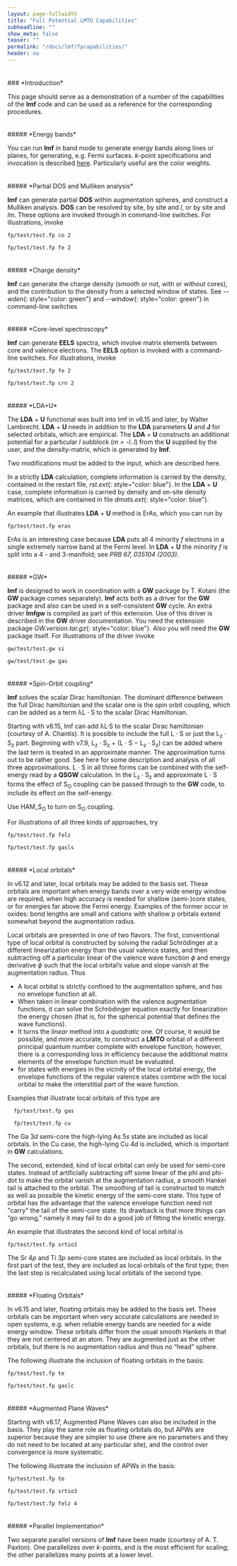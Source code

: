 ```yaml
---
layout: page-fullwidth
title: "Full Potential LMTO Capabilities"
subheadline: ""
show_meta: false
teaser: ""
permalink: "/docs/lmf/fpcapabilities/"
header: no
---
```

<hr style="height:5pt; visibility:hidden;" />
### *Introduction*

This page should serve as a demonstration of a number of the capabilities of the **lmf** code and can be used as a reference for the corresponding procedures. 

<hr style="height:5pt; visibility:hidden;" />
##### *Energy bands*

You can run **lmf** in band mode to generate energy bands along lines or planes, for generating, e.g. Fermi surfaces.  *k*-point specifications and invocation is described [here](//). Particularly useful are the color weights.

<hr style="height:5pt; visibility:hidden;" />
##### *Partial DOS and Mulliken analysis*

**lmf** can generate partial **DOS** within augmentation spheres, and construct a Mulliken analysis. **DOS** can be resolved by site, by site and *l*, or by site and *lm*. These options are invoked through in command-line switches. For illustrations, invoke

    fp/test/test.fp co 2 
    
    fp/test/test.fp fe 2

<hr style="height:5pt; visibility:hidden;" />
##### *Charge density*

**lmf** can generate the charge density (smooth or not, with or without cores), and the contribution to the density from a selected window of states. See *--wden*{: style="color: green"} and *--window*{: style="color: green"} in command-line switches

<hr style="height:5pt; visibility:hidden;" />
##### *Core-level spectroscopy*

**lmf** can generate **EELS** spectra, which involve matrix elements between core and valence electrons. The **EELS** option is invoked with a command-line switches. For illustrations, invoke

    fp/test/test.fp fe 2 
    
    fp/test/test.fp crn 2

<hr style="height:5pt; visibility:hidden;" />
##### *LDA+U*

The **LDA** + **U** functional was built into lmf in v6.15 and later, by Walter Lambrecht. **LDA** + **U** needs in addition to the **LDA** parameters **U** and **J** for selected orbitals, which are empirical. The **LDA** + **U** constructs an additional potential for a particular *l* subblock (*m = -l..l*) from the **U** supplied by the user, and the density-matrix, which is generated by **lmf**.

Two modifications must be added to the input, which are described here.

In a strictly **LDA** calculation, complete information is carried by the density, contained in the restart file, *rst.ext*{: style="color: blue"}. In the **LDA** + **U** case, complete information is carried by density and on-site density matrices, which are contained in file *dmats.ext*{: style="color: blue"}.

An example that illustrates **LDA** + **U** method is ErAs, which you can run by

    fp/test/test.fp eras

ErAs is an interesting case because **LDA** puts all 4 minority *f* electrons in a single extremely narrow band at the Fermi level. In **LDA** + **U** the minority *f* is split into a 4 - and 3-manifold; see *PRB 67, 035104 (2003)*.

<hr style="height:5pt; visibility:hidden;" />
##### *GW*

**lmf** is designed to work in coordination with a **GW** package by T. Kotani (the **GW** package comes separately). **lmf** acts both as a driver for the **GW** package and also can be used in a self-consistent **GW** cycle. An extra driver **lmfgw** is compiled as part of this extension. Use of this driver is described in the **GW** driver documentation. You need the extension package *GW.version.tar.gz*{: style="color: blue"}. Also you will need the **GW** package itself. For illustrations of the driver invoke

    gw/test/test.gw si 

    gw/test/test.gw gas

<hr style="height:5pt; visibility:hidden;" />
##### *Spin-Orbit coupling*

**lmf** solves the scalar Dirac hamiltonian. The dominant difference between the full Dirac hamiltonian and the scalar one is the spin orbit coupling, which can be added as a term λL · S to the scalar Dirac Hamiltonian.

Starting with v6.15, lmf can add λL·S to the scalar Dirac hamiltonian (courtesy of A. Chantis). It is possible to include the full L · S or just the L<sub>z</sub> · S<sub>z</sub> part. Beginning with v7.9,   L<sub>z</sub> · S<sub>z</sub> + (L · S − L<sub>z</sub> · S<sub>z</sub>) can be added where the last term is treated in an approximate manner. The approximation turns out to be rather good. See here for some description and analysis of all three approximations. L · S in all three forms can be combined with the self-energy read by a **QSGW** calculation. In the L<sub>z</sub> · S<sub>z</sub> and approximate L · S forms the effect of S<sub>O</sub> coupling can be passed through to the **GW** code, to include its effect on the self-energy.

Use HAM_S<sub>O</sub> to turn on S<sub>O</sub> coupling.

For illustrations of all three kinds of approaches, try

    fp/test/test.fp felz 

    fp/test/test.fp gasls

<hr style="height:5pt; visibility:hidden;" />
##### *Local orbitals*

In v6.12 and later, local orbitals may be added to the basis set. These orbitals are important when energy bands over a very wide energy window are required, when high accuracy is needed for shallow (semi-)core states, or for energies far above the Fermi energy. Examples of the former occur in oxides: bond lengths are small and cations with shallow p orbitals extend somewhat beyond the augmentation radius.

Local orbitals are presented in one of two flavors. The first, conventional type of local orbital is constructed by solving the radial Schrödinger at a different linearization energy than the usual valence states, and then subtracting off a particular linear of the valence wave function $\phi$ and energy derivative $\dot{\phi}$ such that the local orbital’s value and slope vanish at the augmentation radius. Thus

+ A local orbital is strictly confined to the augmentation sphere, and has no envelope function at all.
+ When taken in linear combination with the valence augmentation functions, it can solve the Schrödinger equation exactly for linearization the energy chosen (that is, for the spherical potential that defines the wave functions).
+ It turns the *linear* method into a *quadratic* one. Of course, it would be possible, and more accurate, to construct a **LMTO** orbital of a different principal quantum number complete with envelope function; however, there is a corresponding loss in efficiency because the additional matrix elements of the envelope function must be evaluated.
+ for states with energies in the vicinity of the local orbital energy, the envelope functions of the regular valence states combine with the local orbital to make the interstitial part of the wave function.  

Examples that illustrate local orbitals of this type are


      fp/test/test.fp gas 

      fp/test/test.fp cu

The Ga 3*d* semi-core the high-lying As 5*s* state are included as local orbitals. In the Cu case, the high-lying Cu 4*d* is included, which is important in **GW** calculations.

The second, extended, kind of local orbital can only be used for semi-core states. Instead of artificially subtracting off some linear of the phi and phi-dot to make the orbital vanish at the augmentation radius, a smooth Hankel tail is attached to the orbital. The smoothing of tail is constructed to match as well as possible the kinetic energy of the semi-core state. This type of orbital has the advantage that the valence envelope function need not "carry" the tail of the semi-core state. Its drawback is that more things can “go wrong,” namely it may fail to do a good job of fitting the kinetic energy.

An example that illustrates the second kind of local orbital is

    fp/test/test.fp srtio3  

The Sr 4*p* and Ti 3*p* semi-core states are included as local orbitals. In the first part of the test, they are included as local orbitals of the first type; then the last step is recalculated using local orbitals of the second type.

<hr style="height:5pt; visibility:hidden;" />
##### *Floating Orbitals*

In v6.15 and later, floating orbitals may be added to the basis set. These orbitals can be important when very accurate calculations are needed in open systems, e.g. when reliable energy bands are needed for a wide energy window. These orbitals differ from the usual smooth Hankels in that they are not centered at an atom. They are augmented just as the other orbitals, but there is no augmentation radius and thus no “head” sphere.

The following illustrate the inclusion of floating orbitals in the basis:

    fp/test/test.fp te 

    fp/test/test.fp gaslc

<hr style="height:5pt; visibility:hidden;" />
##### *Augmented Plane Waves*

Starting with v6.17, Augmented Plane Waves can also be included in the basis. They play the same role as floating orbitals do, but APWs are superior because they are simpler to use (there are no parameters and they do not need to be located at any particular site), and the control over convergence is more systematic.

The following illustrate the inclusion of APWs in the basis:

    fp/test/test.fp te 

    fp/test/test.fp srtio3 

    fp/test/test.fp felz 4

<hr style="height:5pt; visibility:hidden;" />
##### *Parallel Implementation*

Two separate parallel versions of **lmf** have been made (courtesy of A. T. Paxton). One parallelizes over *k*-points, and is the most efficient for scaling; the other parallelizes many points at a lower level.
